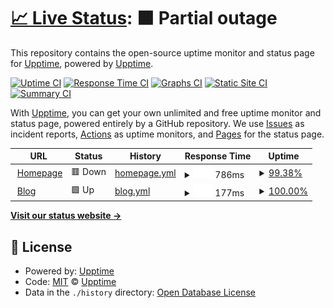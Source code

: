 # [📈 Live Status](https://upptime.github.io/upptime): <!--live status--> **🟧 Partial outage**

This repository contains the open-source uptime monitor and status page for [Upptime](https://upptime.js.org), powered by [Upptime](https://github.com/upptime/upptime).

[![Uptime CI](https://github.com/upptime/upptime/workflows/Uptime%20CI/badge.svg)](https://github.com/upptime/upptime/actions?query=workflow%3A%22Uptime+CI%22)
[![Response Time CI](https://github.com/upptime/upptime/workflows/Response%20Time%20CI/badge.svg)](https://github.com/upptime/upptime/actions?query=workflow%3A%22Response+Time+CI%22)
[![Graphs CI](https://github.com/upptime/upptime/workflows/Graphs%20CI/badge.svg)](https://github.com/upptime/upptime/actions?query=workflow%3A%22Graphs+CI%22)
[![Static Site CI](https://github.com/upptime/upptime/workflows/Static%20Site%20CI/badge.svg)](https://github.com/upptime/upptime/actions?query=workflow%3A%22Static+Site+CI%22)
[![Summary CI](https://github.com/upptime/upptime/workflows/Summary%20CI/badge.svg)](https://github.com/upptime/upptime/actions?query=workflow%3A%22Summary+CI%22)

With [Upptime](https://upptime.js.org), you can get your own unlimited and free uptime monitor and status page, powered entirely by a GitHub repository. We use [Issues](https://github.com/upptime/upptime/issues) as incident reports, [Actions](https://github.com/upptime/upptime/actions) as uptime monitors, and [Pages](https://upptime.github.io/upptime) for the status page.

<!--start: status pages-->
<!-- This summary is generated by Upptime (https://github.com/upptime/upptime) -->
<!-- Do not edit this manually, your changes will be overwritten -->
<!-- prettier-ignore -->
| URL | Status | History | Response Time | Uptime |
| --- | ------ | ------- | ------------- | ------ |
| <img alt="" src="https://icons.duckduckgo.com/ip3/www.2077tech.com.ico" height="13"> [Homepage](https://www.2077tech.com) | 🟥 Down | [homepage.yml](https://github.com/liunnn1994/upptime/commits/HEAD/history/homepage.yml) | <details><summary><img alt="Response time graph" src="./graphs/homepage/response-time-week.png" height="20"> 786ms</summary><br><a href="https://upptime.github.io/upptime/history/homepage"><img alt="Response time 754" src="https://img.shields.io/endpoint?url=https%3A%2F%2Fraw.githubusercontent.com%2Fliunnn1994%2Fupptime%2FHEAD%2Fapi%2Fhomepage%2Fresponse-time.json"></a><br><a href="https://upptime.github.io/upptime/history/homepage"><img alt="24-hour response time 682" src="https://img.shields.io/endpoint?url=https%3A%2F%2Fraw.githubusercontent.com%2Fliunnn1994%2Fupptime%2FHEAD%2Fapi%2Fhomepage%2Fresponse-time-day.json"></a><br><a href="https://upptime.github.io/upptime/history/homepage"><img alt="7-day response time 786" src="https://img.shields.io/endpoint?url=https%3A%2F%2Fraw.githubusercontent.com%2Fliunnn1994%2Fupptime%2FHEAD%2Fapi%2Fhomepage%2Fresponse-time-week.json"></a><br><a href="https://upptime.github.io/upptime/history/homepage"><img alt="30-day response time 863" src="https://img.shields.io/endpoint?url=https%3A%2F%2Fraw.githubusercontent.com%2Fliunnn1994%2Fupptime%2FHEAD%2Fapi%2Fhomepage%2Fresponse-time-month.json"></a><br><a href="https://upptime.github.io/upptime/history/homepage"><img alt="1-year response time 754" src="https://img.shields.io/endpoint?url=https%3A%2F%2Fraw.githubusercontent.com%2Fliunnn1994%2Fupptime%2FHEAD%2Fapi%2Fhomepage%2Fresponse-time-year.json"></a></details> | <details><summary><a href="https://upptime.github.io/upptime/history/homepage">99.38%</a></summary><a href="https://upptime.github.io/upptime/history/homepage"><img alt="All-time uptime 99.69%" src="https://img.shields.io/endpoint?url=https%3A%2F%2Fraw.githubusercontent.com%2Fliunnn1994%2Fupptime%2FHEAD%2Fapi%2Fhomepage%2Fuptime.json"></a><br><a href="https://upptime.github.io/upptime/history/homepage"><img alt="24-hour uptime 96.92%" src="https://img.shields.io/endpoint?url=https%3A%2F%2Fraw.githubusercontent.com%2Fliunnn1994%2Fupptime%2FHEAD%2Fapi%2Fhomepage%2Fuptime-day.json"></a><br><a href="https://upptime.github.io/upptime/history/homepage"><img alt="7-day uptime 99.38%" src="https://img.shields.io/endpoint?url=https%3A%2F%2Fraw.githubusercontent.com%2Fliunnn1994%2Fupptime%2FHEAD%2Fapi%2Fhomepage%2Fuptime-week.json"></a><br><a href="https://upptime.github.io/upptime/history/homepage"><img alt="30-day uptime 99.74%" src="https://img.shields.io/endpoint?url=https%3A%2F%2Fraw.githubusercontent.com%2Fliunnn1994%2Fupptime%2FHEAD%2Fapi%2Fhomepage%2Fuptime-month.json"></a><br><a href="https://upptime.github.io/upptime/history/homepage"><img alt="1-year uptime 99.69%" src="https://img.shields.io/endpoint?url=https%3A%2F%2Fraw.githubusercontent.com%2Fliunnn1994%2Fupptime%2FHEAD%2Fapi%2Fhomepage%2Fuptime-year.json"></a></details>
| <img alt="" src="https://icons.duckduckgo.com/ip3/liunian.js.org.ico" height="13"> [Blog](https://liunian.js.org) | 🟩 Up | [blog.yml](https://github.com/liunnn1994/upptime/commits/HEAD/history/blog.yml) | <details><summary><img alt="Response time graph" src="./graphs/blog/response-time-week.png" height="20"> 177ms</summary><br><a href="https://upptime.github.io/upptime/history/blog"><img alt="Response time 188" src="https://img.shields.io/endpoint?url=https%3A%2F%2Fraw.githubusercontent.com%2Fliunnn1994%2Fupptime%2FHEAD%2Fapi%2Fblog%2Fresponse-time.json"></a><br><a href="https://upptime.github.io/upptime/history/blog"><img alt="24-hour response time 229" src="https://img.shields.io/endpoint?url=https%3A%2F%2Fraw.githubusercontent.com%2Fliunnn1994%2Fupptime%2FHEAD%2Fapi%2Fblog%2Fresponse-time-day.json"></a><br><a href="https://upptime.github.io/upptime/history/blog"><img alt="7-day response time 177" src="https://img.shields.io/endpoint?url=https%3A%2F%2Fraw.githubusercontent.com%2Fliunnn1994%2Fupptime%2FHEAD%2Fapi%2Fblog%2Fresponse-time-week.json"></a><br><a href="https://upptime.github.io/upptime/history/blog"><img alt="30-day response time 156" src="https://img.shields.io/endpoint?url=https%3A%2F%2Fraw.githubusercontent.com%2Fliunnn1994%2Fupptime%2FHEAD%2Fapi%2Fblog%2Fresponse-time-month.json"></a><br><a href="https://upptime.github.io/upptime/history/blog"><img alt="1-year response time 188" src="https://img.shields.io/endpoint?url=https%3A%2F%2Fraw.githubusercontent.com%2Fliunnn1994%2Fupptime%2FHEAD%2Fapi%2Fblog%2Fresponse-time-year.json"></a></details> | <details><summary><a href="https://upptime.github.io/upptime/history/blog">100.00%</a></summary><a href="https://upptime.github.io/upptime/history/blog"><img alt="All-time uptime 100.00%" src="https://img.shields.io/endpoint?url=https%3A%2F%2Fraw.githubusercontent.com%2Fliunnn1994%2Fupptime%2FHEAD%2Fapi%2Fblog%2Fuptime.json"></a><br><a href="https://upptime.github.io/upptime/history/blog"><img alt="24-hour uptime 100.00%" src="https://img.shields.io/endpoint?url=https%3A%2F%2Fraw.githubusercontent.com%2Fliunnn1994%2Fupptime%2FHEAD%2Fapi%2Fblog%2Fuptime-day.json"></a><br><a href="https://upptime.github.io/upptime/history/blog"><img alt="7-day uptime 100.00%" src="https://img.shields.io/endpoint?url=https%3A%2F%2Fraw.githubusercontent.com%2Fliunnn1994%2Fupptime%2FHEAD%2Fapi%2Fblog%2Fuptime-week.json"></a><br><a href="https://upptime.github.io/upptime/history/blog"><img alt="30-day uptime 100.00%" src="https://img.shields.io/endpoint?url=https%3A%2F%2Fraw.githubusercontent.com%2Fliunnn1994%2Fupptime%2FHEAD%2Fapi%2Fblog%2Fuptime-month.json"></a><br><a href="https://upptime.github.io/upptime/history/blog"><img alt="1-year uptime 100.00%" src="https://img.shields.io/endpoint?url=https%3A%2F%2Fraw.githubusercontent.com%2Fliunnn1994%2Fupptime%2FHEAD%2Fapi%2Fblog%2Fuptime-year.json"></a></details>

<!--end: status pages-->

[**Visit our status website →**](https://upptime.github.io/upptime)

## 📄 License

- Powered by: [Upptime](https://github.com/upptime/upptime)
- Code: [MIT](./LICENSE) © [Upptime](https://upptime.js.org)
- Data in the `./history` directory: [Open Database License](https://opendatacommons.org/licenses/odbl/1-0/)
